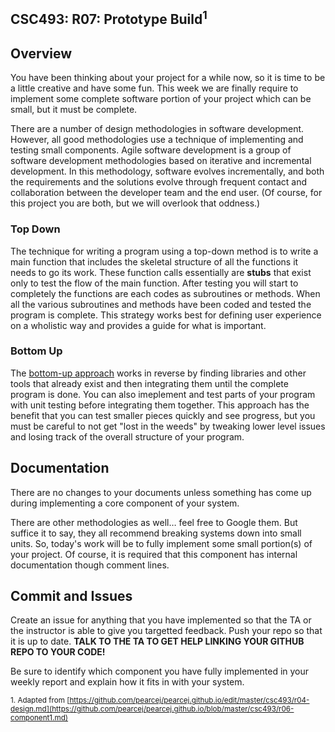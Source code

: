 ## CSC493: R07: Prototype Build<sup>1</sup>

## Overview
You have been thinking about your project for a while now, so it is time to be a little creative and have some fun. 
This week we are finally require to implement some complete software portion of your project which can be small, but it must be complete.

There are a number of design methodologies in software development. However, all good methodologies use a technique of
implementing and testing small components. Agile software development is a group of software development methodologies based 
on iterative and incremental development. In this methodology, software evolves incrementally, and both the
requirements and the solutions evolve through frequent contact and collaboration between the developer team and the end user.
(Of course, for this project you are both, but we will overlook that oddness.)

### Top Down

The technique for writing a program using a top-down method is to write a main function that includes the skeletal
structure of all the functions it needs to go its work. These function calls essentially are **stubs** that exist only 
to test the flow of the main function. After testing you will start to completely the functions are each
codes as subroutines or methods. When all the various subroutines and methods have been coded and
tested the program is complete. This strategy works best for defining user experience on a wholistic way and provides 
a guide for what is important.

### Bottom Up

The [bottom-up approach](https://www.professionalqa.com/bottom-up-approach) works in reverse by finding libraries and other 
tools that already exist and then integrating them until the complete program is done. You can also imeplement and test parts 
of your program with unit testing before integrating them together. This approach has the benefit that you can test smaller 
pieces quickly and see progress, but you must be careful to not get "lost in the weeds" by tweaking lower level issues and 
losing track of the overall structure of your program.

## Documentation

There are no changes to your documents unless something has come up during implementing a core component of your system.

There are other methodologies as well… feel free to Google them. But suffice it to say, they all
recommend breaking systems down into small units. So, today's work will be to fully implement some 
small portion(s) of your project. Of course, it is required that this component has internal documentation 
though comment lines.

## Commit and Issues ##

Create an issue for anything that you have implemented so that the TA or the instructor is able to give you targetted feedback.
Push your repo so that it is up to date. **TALK TO THE TA TO GET HELP LINKING YOUR GITHUB REPO TO YOUR CODE!**

Be sure to identify which component you have fully implemented in your weekly report and explain how it fits in with your system.

<sub>1. Adapted from [https://github.com/pearcej/pearcej.github.io/edit/master/csc493/r04-design.md](https://github.com/pearcej/pearcej.github.io/blob/master/csc493/r06-component1.md)</sub>

